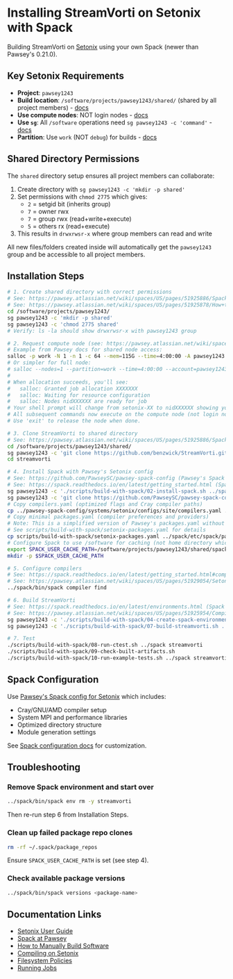 # Installing StreamVorti on Setonix with Spack

Building StreamVorti on [Setonix](https://pawsey.org.au/systems/setonix/) using your own Spack (newer than Pawsey's 0.21.0).

## Key Setonix Requirements

- **Project**: `pawsey1243`
- **Build location**: `/software/projects/pawsey1243/shared/` (shared by all project members) - [docs](https://pawsey.atlassian.net/wiki/spaces/US/pages/51925878/How+to+Manually+Build+Software)
- **Use compute nodes**: NOT login nodes - [docs](https://pawsey.atlassian.net/wiki/spaces/US/pages/51925954/Compiling)
- **Use `sg`**: All `/software` operations need `sg pawsey1243 -c 'command'` - [docs](https://pawsey.atlassian.net/wiki/spaces/US/pages/51925886/Spack)
- **Partition**: Use `work` (NOT `debug`) for builds - [docs](https://pawsey.atlassian.net/wiki/spaces/US/pages/51929058/Running+Jobs+on+Setonix)

## Shared Directory Permissions

The `shared` directory setup ensures all project members can collaborate:

1. Create directory with `sg pawsey1243 -c 'mkdir -p shared'`
2. Set permissions with `chmod 2775` which gives:
   - `2` = setgid bit (inherits group)
   - `7` = owner rwx
   - `7` = group rwx (read+write+execute)
   - `5` = others rx (read+execute)
3. This results in `drwxrwsr-x` where group members can read and write

All new files/folders created inside will automatically get the `pawsey1243` group and be accessible to all project members.

## Installation Steps

```bash
# 1. Create shared directory with correct permissions
# See: https://pawsey.atlassian.net/wiki/spaces/US/pages/51925886/Spack (sg usage)
# See: https://pawsey.atlassian.net/wiki/spaces/US/pages/51925878/How+to+Manually+Build+Software (build location)
cd /software/projects/pawsey1243/
sg pawsey1243 -c 'mkdir -p shared'
sg pawsey1243 -c 'chmod 2775 shared'
# Verify: ls -la should show drwxrwsr-x with pawsey1243 group

# 2. Request compute node (see: https://pawsey.atlassian.net/wiki/spaces/US/pages/51925964/Job+Scheduling)
# Example from Pawsey docs for shared node access:
salloc -p work -N 1 -n 1 -c 64 --mem=115G --time=4:00:00 -A pawsey1243
# Or simpler for full node:
# salloc --nodes=1 --partition=work --time=4:00:00 --account=pawsey1243
#
# When allocation succeeds, you'll see:
#   salloc: Granted job allocation XXXXXXX
#   salloc: Waiting for resource configuration
#   salloc: Nodes nidXXXXXX are ready for job
# Your shell prompt will change from setonix-XX to nidXXXXXX showing you're on the compute node.
# All subsequent commands now execute on the compute node (not login node).
# Use 'exit' to release the node when done.

# 3. Clone StreamVorti to shared directory
# See: https://pawsey.atlassian.net/wiki/spaces/US/pages/51925886/Spack (sg for /software operations)
cd /software/projects/pawsey1243/shared/
sg pawsey1243 -c 'git clone https://github.com/benzwick/StreamVorti.git streamvorti'
cd streamvorti

# 4. Install Spack with Pawsey's Setonix config
# See: https://github.com/PawseySC/pawsey-spack-config (Pawsey's Spack configs)
# See: https://spack.readthedocs.io/en/latest/getting_started.html (Spack installation)
sg pawsey1243 -c './scripts/build-with-spack/02-install-spack.sh ../spack'
sg pawsey1243 -c 'git clone https://github.com/PawseySC/pawsey-spack-config.git ../pawsey-spack-config'
# Copy compilers.yaml (optimized flags and Cray compiler paths)
cp ../pawsey-spack-config/systems/setonix/configs/site/compilers.yaml ../spack/etc/spack/
# Copy minimal packages.yaml (compiler preferences and providers)
# Note: This is a simplified version of Pawsey's packages.yaml without version constraints
# See scripts/build-with-spack/setonix-packages.yaml for details
cp scripts/build-with-spack/setonix-packages.yaml ../spack/etc/spack/packages.yaml
# Configure Spack to use /software for caching (not home directory which has 1GB limit)
export SPACK_USER_CACHE_PATH=/software/projects/pawsey1243/shared/spack-cache
mkdir -p $SPACK_USER_CACHE_PATH

# 5. Configure compilers
# See: https://spack.readthedocs.io/en/latest/getting_started.html#compiler-configuration
# See: https://pawsey.atlassian.net/wiki/spaces/US/pages/51929054/Setonix+Software+Environment (Cray compilers)
../spack/bin/spack compiler find

# 6. Build StreamVorti
# See: https://spack.readthedocs.io/en/latest/environments.html (Spack environments)
# See: https://pawsey.atlassian.net/wiki/spaces/US/pages/51925954/Compiling (compiling on compute nodes)
sg pawsey1243 -c './scripts/build-with-spack/04-create-spack-environment.sh ../spack streamvorti spack.yaml'
sg pawsey1243 -c './scripts/build-with-spack/07-build-streamvorti.sh ../spack streamvorti'

# 7. Test
./scripts/build-with-spack/08-run-ctest.sh ../spack streamvorti
./scripts/build-with-spack/09-check-built-artifacts.sh
./scripts/build-with-spack/10-run-example-tests.sh ../spack streamvorti
```

## Spack Configuration

Use [Pawsey's Spack config for Setonix](https://github.com/PawseySC/pawsey-spack-config/tree/master/systems/setonix/configs) which includes:
- Cray/GNU/AMD compiler setup
- System MPI and performance libraries
- Optimized directory structure
- Module generation settings

See [Spack configuration docs](https://spack.readthedocs.io/en/latest/configuration.html) for customization.

## Troubleshooting

### Remove Spack environment and start over

```bash
../spack/bin/spack env rm -y streamvorti
```

Then re-run step 6 from Installation Steps.

### Clean up failed package repo clones

```bash
rm -rf ~/.spack/package_repos
```

Ensure `SPACK_USER_CACHE_PATH` is set (see step 4).

### Check available package versions

```bash
../spack/bin/spack versions <package-name>
```

## Documentation Links

- [Setonix User Guide](https://pawsey.atlassian.net/wiki/spaces/US/pages/51925434/Setonix+User+Guide)
- [Spack at Pawsey](https://pawsey.atlassian.net/wiki/spaces/US/pages/51925886/Spack)
- [How to Manually Build Software](https://pawsey.atlassian.net/wiki/spaces/US/pages/51925878/How+to+Manually+Build+Software)
- [Compiling on Setonix](https://pawsey.atlassian.net/wiki/spaces/US/pages/51925954/Compiling)
- [Filesystem Policies](https://pawsey.atlassian.net/wiki/spaces/US/pages/51925880/Filesystem+Policies)
- [Running Jobs](https://pawsey.atlassian.net/wiki/spaces/US/pages/51929058/Running+Jobs+on+Setonix)
